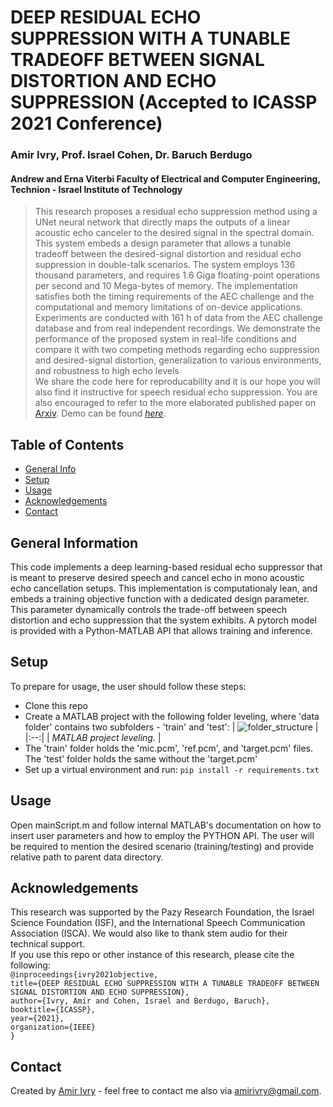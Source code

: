 # DEEP RESIDUAL ECHO SUPPRESSION WITH A TUNABLE TRADEOFF BETWEEN SIGNAL DISTORTION AND ECHO SUPPRESSION (Accepted to ICASSP 2021 Conference)
### Amir Ivry, Prof. Israel Cohen, Dr. Baruch Berdugo <br/> 
#### Andrew and Erna Viterbi Faculty of Electrical and Computer Engineering, Technion - Israel Institute of Technology
> This research proposes a residual echo suppression method using a UNet neural network that directly maps the outputs of a linear acoustic echo canceler to the desired signal in the spectral domain. This system embeds a design parameter that allows a tunable tradeoff between the desired-signal distortion and residual echo suppression in double-talk scenarios. The system employs 136 thousand parameters, and requires 1.6 Giga floating-point operations per second and 10 Mega-bytes of memory. The implementation satisfies both the timing requirements of the AEC challenge and the computational and memory limitations of on-device applications. Experiments are conducted with 161 h of data from the AEC challenge database and from real independent recordings. We demonstrate the performance of the proposed system in real-life conditions and compare it with two competing methods regarding echo suppression and desired-signal distortion, generalization to various environments, and robustness to high echo levels <br/> We share the code here for reproducability and it is our hope you will also find it instructive for speech residual echo suppression. You are also encouraged to refer to the more elaborated published paper on [Arxiv](https://arxiv.org/pdf/2106.13531.pdf).
> Demo can be found [_here_](https://soundcloud.com/ai4audio/sets/objective-metrics-to-evaluate-residual-echo-suppression-during-double-talk). 

## Table of Contents
* [General Info](#general-information)
* [Setup](#setup)
* [Usage](#usage)
* [Acknowledgements](#acknowledgements)
* [Contact](#contact)

## General Information
This code implements a deep learning-based residual echo suppressor that is meant to preserve desired speech and cancel echo in mono acoustic echo cancellation setups. This implementation is computationaly lean, and embeds a training objective function with a dedicated design parameter. This parameter dynamically controls the trade-off between speech distortion and echo suppression that the system exhibits. A pytorch model is provided with a Python-MATLAB API that allows training and inference.

## Setup
To prepare for usage, the user should follow these steps:
- Clone this repo
- Create a MATLAB project with the following folder leveling, where 'data folder' contains two subfolders - 'train' and 'test':
| ![folder_structure](https://user-images.githubusercontent.com/22732198/181769787-93920292-1477-451d-b35f-5655dca0a4ed.PNG) |
|:--:|
| *MATLAB project leveling.* |
- The 'train' folder holds the 'mic.pcm', 'ref.pcm', and 'target.pcm' files. The 'test' folder holds the same without the 'target.pcm'
- Set up a virtual environment and run: `pip install -r requirements.txt`

## Usage
Open mainScript.m and follow internal MATLAB's documentation on how to insert user parameters and how to employ the PYTHON API. The user will be required to mention the desired scenario (training/testing) and provide relative path to parent data directory. 

## Acknowledgements
This research was supported by the Pazy Research Foundation, the Israel Science Foundation (ISF), and the International Speech Communication Association (ISCA). We would also like to thank stem audio for their technical support.<br/> If you use this repo or other instance of this research, please cite the following: <br/>
`@inproceedings{ivry2021objective,`<br/>
  `title={DEEP RESIDUAL ECHO SUPPRESSION WITH A TUNABLE TRADEOFF BETWEEN SIGNAL DISTORTION AND ECHO SUPPRESSION},`<br/>
  `author={Ivry, Amir and Cohen, Israel and Berdugo, Baruch},`<br/>
  `booktitle={ICASSP},`<br/>
  `year={2021},`<br/>
  `organization={IEEE}`<br/>
`}`


## Contact
Created by [Amir Ivry](https://www.linkedin.com/in/amirivry/) - feel free to contact me also via [amirivry@gmail.com](amirivry@gmail.com).
